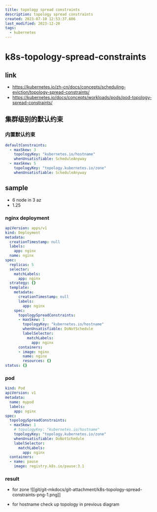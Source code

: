```yaml
---
title: topology spread constraints
description: topology spread constraints
created: 2023-07-10 12:53:37.606
last_modified: 2023-12-20
tags:
  - kubernetes
---
```


# k8s-topology-spread-constraints

## link
- https://kubernetes.io/zh-cn/docs/concepts/scheduling-eviction/topology-spread-constraints/
- https://kubernetes.io/docs/concepts/workloads/pods/pod-topology-spread-constraints/

## 集群级别的默认约束

### 内置默认约束
```yaml
defaultConstraints:
  - maxSkew: 3
    topologyKey: "kubernetes.io/hostname"
    whenUnsatisfiable: ScheduleAnyway
  - maxSkew: 5
    topologyKey: "topology.kubernetes.io/zone"
    whenUnsatisfiable: ScheduleAnyway
```


## sample
- 6 node in 3 az
- 1.25

### nginx deployment
```yaml
apiVersion: apps/v1
kind: Deployment
metadata:
  creationTimestamp: null
  labels:
    app: nginx
  name: nginx
spec:
  replicas: 5
  selector:
    matchLabels:
      app: nginx
  strategy: {}
  template:
    metadata:
      creationTimestamp: null
      labels:
        app: nginx
    spec:
      topologySpreadConstraints:
      - maxSkew: 1
        topologyKey: "kubernetes.io/hostname"
        whenUnsatisfiable: DoNotSchedule
        labelSelector:
          matchLabels:
            app: nginx
      containers:
      - image: nginx
        name: nginx
        resources: {}
status: {}

```

### pod 
```yaml
kind: Pod
apiVersion: v1
metadata:
  name: mypod
  labels:
    app: nginx
spec:
  topologySpreadConstraints:
  - maxSkew: 1
    # topologyKey: "kubernetes.io/hostname"
    topologyKey: "topology.kubernetes.io/zone"
    whenUnsatisfiable: DoNotSchedule
    labelSelector:
      matchLabels:
        app: nginx
  containers:
  - name: pause
    image: registry.k8s.io/pause:3.1
```

### result 
- for zone
![[git/git-mkdocs/git-attachment/k8s-topology-spread-constraints-png-1.png]]

- for hostname
check up topology in previous diagram






